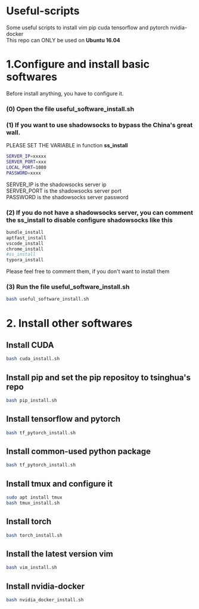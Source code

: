 # Useful-scripts
Some useful scripts to install vim pip cuda tensorflow and pytorch nvidia-docker  
This repo can ONLY be used on **Ubuntu 16.04**

# 1.Configure and install basic softwares
Before install anything, you have to configure it.  
### (0) Open the file **useful_software_install.sh**    
### (1) If you want to use shadowsocks to bypass the China's great wall.  
PLEASE SET THE VARIABLE in function **ss_install**
```bash
SERVER_IP=xxxxx
SERVER_PORT=xxx
LOCAL_PORT=1080
PASSWORD=xxxx
```
SERVER_IP is the shadowsocks server ip  
SERVER_PORT is the shadowsocks server port  
PASSWORD is the shadowsocks server password  
### (2) If you do not have a shadowsocks server, you can comment the **ss_install** to disable configure shadowsocks like this
```bash
bundle_install
aptfast_install
vscode_install
chrome_install
#ss_install
typora_install
```
Please feel free to comment them, if you don't want to install them  
### (3) Run the  file **useful_software_install.sh**  
```bash
bash useful_software_install.sh
```

# 2. Install other softwares

## Install CUDA
```bash
bash cuda_install.sh
```

## Install pip and set the pip repositoy to tsinghua's repo
```bash
bash pip_install.sh
```

## Install tensorflow and pytorch
```bash
bash tf_pytorch_install.sh
```

## Install common-used python package
```bash
bash tf_pytorch_install.sh
```

## Install tmux and configure it
```bash
sudo apt install tmux
bash tmux_install.sh
```

## Install torch
```bash
bash torch_install.sh
```

## Install the latest version vim
```bash
bash vim_install.sh
```

## Install nvidia-docker
```bash
bash nvidia_docker_install.sh
```

